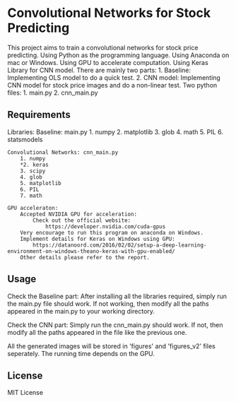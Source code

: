 # Convolutional Networks for Stock Predicting

This project aims to train a convolutional networks for stock price predicting.
Using Python as the programming language.
Using Anaconda on mac or Windows.
Using GPU to accelerate computation.
Using Keras Library for CNN model.
There are mainly two parts:
	1. Baseline: Implementing OLS model to do a quick test.
	2. CNN model: Implementing CNN model for stock price images and do a non-linear test.
Two python files:
	1. main.py
	2. cnn_main.py

## Requirements

Libraries:
	Baseline: main.py
		1. numpy
		2. matplotlib
		3. glob
		4. math
		5. PIL
		6. statsmodels

	Convolutional Networks: cnn_main.py
		1. numpy
		*2. keras	
		3. scipy
		4. glob
		5. matplotlib
		6. PIL
		7. math

	GPU acceleraton:
		Accepted NVIDIA GPU for acceleration:
			Check out the official website: 
				https://developer.nvidia.com/cuda-gpus
		Very encourage to run this program on anaconda on Windows.
		Implement details for Keras on Windows using GPU: 
			https://datanoord.com/2016/02/02/setup-a-deep-learning-environment-on-windows-theano-keras-with-gpu-enabled/
		Other details please refer to the report.	

## Usage

Check the Baseline part:
	After installing all the libraries required, simply run the main.py file should work.
	If not working, then modify all the paths appeared in the main.py to your working directory.

Check the CNN part:
	Simply run the cnn_main.py should work.
	If not, then modify all the paths appeared in the file like the previous one.

All the generated images will be stored in 'figures' and 'figures_v2' files seperately. The running time depends on the GPU.

## License

MIT License

